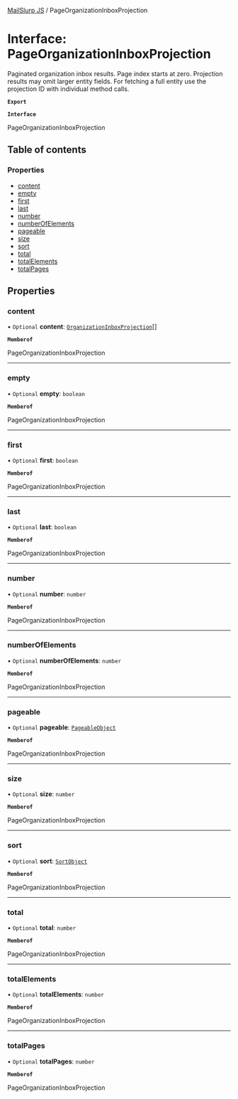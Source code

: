 [MailSlurp JS](../README.md) / PageOrganizationInboxProjection

# Interface: PageOrganizationInboxProjection

Paginated organization inbox results. Page index starts at zero. Projection results may omit larger entity fields. For fetching a full entity use the projection ID with individual method calls.

**`Export`**

**`Interface`**

PageOrganizationInboxProjection

## Table of contents

### Properties

- [content](PageOrganizationInboxProjection.md#content)
- [empty](PageOrganizationInboxProjection.md#empty)
- [first](PageOrganizationInboxProjection.md#first)
- [last](PageOrganizationInboxProjection.md#last)
- [number](PageOrganizationInboxProjection.md#number)
- [numberOfElements](PageOrganizationInboxProjection.md#numberofelements)
- [pageable](PageOrganizationInboxProjection.md#pageable)
- [size](PageOrganizationInboxProjection.md#size)
- [sort](PageOrganizationInboxProjection.md#sort)
- [total](PageOrganizationInboxProjection.md#total)
- [totalElements](PageOrganizationInboxProjection.md#totalelements)
- [totalPages](PageOrganizationInboxProjection.md#totalpages)

## Properties

### content

• `Optional` **content**: [`OrganizationInboxProjection`](OrganizationInboxProjection.md)[]

**`Memberof`**

PageOrganizationInboxProjection

___

### empty

• `Optional` **empty**: `boolean`

**`Memberof`**

PageOrganizationInboxProjection

___

### first

• `Optional` **first**: `boolean`

**`Memberof`**

PageOrganizationInboxProjection

___

### last

• `Optional` **last**: `boolean`

**`Memberof`**

PageOrganizationInboxProjection

___

### number

• `Optional` **number**: `number`

**`Memberof`**

PageOrganizationInboxProjection

___

### numberOfElements

• `Optional` **numberOfElements**: `number`

**`Memberof`**

PageOrganizationInboxProjection

___

### pageable

• `Optional` **pageable**: [`PageableObject`](PageableObject.md)

**`Memberof`**

PageOrganizationInboxProjection

___

### size

• `Optional` **size**: `number`

**`Memberof`**

PageOrganizationInboxProjection

___

### sort

• `Optional` **sort**: [`SortObject`](SortObject.md)

**`Memberof`**

PageOrganizationInboxProjection

___

### total

• `Optional` **total**: `number`

**`Memberof`**

PageOrganizationInboxProjection

___

### totalElements

• `Optional` **totalElements**: `number`

**`Memberof`**

PageOrganizationInboxProjection

___

### totalPages

• `Optional` **totalPages**: `number`

**`Memberof`**

PageOrganizationInboxProjection
